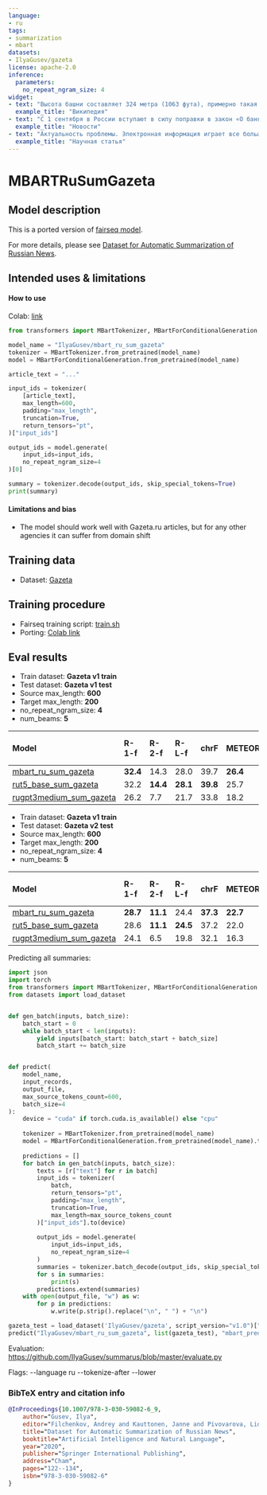 ```yaml
---
language:
- ru
tags:
- summarization
- mbart
datasets:
- IlyaGusev/gazeta
license: apache-2.0
inference:
  parameters:
    no_repeat_ngram_size: 4
widget:
- text: "Высота башни составляет 324 метра (1063 фута), примерно такая же высота, как у 81-этажного здания, и самое высокое сооружение в Париже. Его основание квадратно, размером 125 метров (410 футов) с любой стороны. Во время строительства Эйфелева башня превзошла монумент Вашингтона, став самым высоким искусственным сооружением в мире, и этот титул она удерживала в течение 41 года до завершения строительство здания Крайслер в Нью-Йорке в 1930 году. Это первое сооружение которое достигло высоты 300 метров. Из-за добавления вещательной антенны на вершине башни в 1957 году она сейчас выше здания Крайслер на 5,2 метра (17 футов). За исключением передатчиков, Эйфелева башня является второй самой высокой отдельно стоящей структурой во Франции после виадука Мийо."
  example_title: "Википедия"
- text: "С 1 сентября в России вступают в силу поправки в закон «О банкротстве» — теперь должники смогут освобождаться от непосильных обязательств во внесудебном порядке, если сумма задолженности составляет не менее 50 тыс. рублей и не превышает 500 тыс. рублей без учета штрафов, пени, процентов за просрочку платежа и прочих имущественных или финансовых санкций. У физлиц и индивидуальных предпринимателей появилась возможность пройти процедуру банкротства без участия суда и финансового управляющего — достаточно подать соответствующее заявление через МФЦ. Сумму задолженности и список всех известных заявителю кредиторов нужно предоставить самостоятельно. Если все условия соблюдены, сведения внесут в Единый федеральный реестр в течение трех рабочих дней. При этом на момент подачи заявления в отношении заявителя должно быть окончено исполнительное производство с возвращением исполнительного документа взыскателю. Это значит, что у потенциального банкрота не должно быть имущества, которое можно взыскать. Кроме того, в отношении гражданина не должно быть возбуждено другое исполнительное производство. В период всей процедуры заявитель не сможет брать займы, кредиты, выдавать поручительства, совершать иные обеспечительные сделки. Внесудебное банкротство будет длиться шесть месяцев, в течение которых также будет действовать мораторий на удовлетворение требований кредиторов, отмеченных в заявлении должника, и мораторий об уплате обязательных платежей. Кроме того, прекращается начисление неустоек и иных финансовых санкций; имущественные взыскания (кроме алиментов) также будут приостановлены. По завершению процедуры заявителя освободят от дальнейшего выполнения требований кредиторов, указанных в заявлении о признании его банкротом, а эта задолженность признается безнадежной. В прошлом месяце стало известно, что за первое полугодие 2020 года российские суды признали банкротами 42,7 тыс. граждан (в том числе индивидуальных предпринимателей) — по данным единого реестра «Федресурс», это на 47,2% больше показателя аналогичного периода 2019 года. Рост числа обанкротившихся граждан во втором квартале по сравнению с первым замедлился — такая динамика обусловлена тем, что в период ограничений с 19 марта по 11 мая суды редко рассматривали банкротные дела компаний и меньше, чем обычно, в отношении граждан, объяснял руководитель проекта «Федресурс» Алексей Юхнин. Он прогнозирует, что во втором полугодии мы увидим рост показателя, когда суды рассмотрят все дела, что не смогли ранее в режиме ограничений. По его данным, уже в июне число личных банкротств выросло до 11,5 тыс., что в два раза превышает показатель аналогичного периода 2019 года."
  example_title: "Новости"
- text: "Актуальность проблемы. Электронная информация играет все большую  роль во всех сферах жизни современного общества. В последние годы объем научно-технической текстовой информации в электронном виде возрос настолько, что возникает угроза обесценивания этой информации в связи с трудностями поиска необходимых сведений среди множества доступных текстов. Развитие информационных ресурсов Интернет многократно усугубило проблему информационной перегрузки. В этой ситуации особенно актуальными становятся методы автоматизации реферирования текстовой информации, то есть методы получения сжатого представления текстовых документов–рефератов (аннотаций). Постановка  проблемы  автоматического реферирования текста и соответственно попытки ее решения с использованием различных подходов предпринимались многими исследователями. История применения вычислительной техники для реферирования  насчитывает уже более 50 лет и связана с именами таких исследователей, как Г.П. Лун, В.Е. Берзон, И.П. Cевбо, Э.Ф. Скороходько, Д.Г. Лахути, Р.Г. Пиотровский и др. За эти годы  выработаны  многочисленные подходы к решению данной проблемы, которые достаточно четко подразделяются на два направления: автоматическое реферирование, основанное на экстрагировании из первичных документов с помощью определенных формальных признаков «наиболее информативных» фраз (фрагментов), совокупность которых образует некоторый экстракт; автоматическое реферирование, основанное на выделении из текстов с помощью специальных информационных языков наиболее существенной информации и порождении новых текстов (рефератов), содержательно обобщающих первичные  документы."
  example_title: "Научная статья"
---
```


# MBARTRuSumGazeta

## Model description

This is a ported version of [fairseq model](https://www.dropbox.com/s/fijtntnifbt9h0k/gazeta_mbart_v2_fairseq.tar.gz).

For more details, please see [Dataset for Automatic Summarization of Russian News](https://arxiv.org/abs/2006.11063).

## Intended uses & limitations

#### How to use

Colab: [link](https://colab.research.google.com/drive/1wdo_nPZPk6dWAn1J8nGx4Z5Ef82jCCob)

```python
from transformers import MBartTokenizer, MBartForConditionalGeneration

model_name = "IlyaGusev/mbart_ru_sum_gazeta"
tokenizer = MBartTokenizer.from_pretrained(model_name)
model = MBartForConditionalGeneration.from_pretrained(model_name)

article_text = "..."

input_ids = tokenizer(
    [article_text],
    max_length=600,
    padding="max_length",
    truncation=True,
    return_tensors="pt",
)["input_ids"]

output_ids = model.generate(
    input_ids=input_ids,
    no_repeat_ngram_size=4
)[0]

summary = tokenizer.decode(output_ids, skip_special_tokens=True)
print(summary)
```

#### Limitations and bias

- The model should work well with Gazeta.ru articles, but for any other agencies it can suffer from domain shift


## Training data

- Dataset: [Gazeta](https://huggingface.co/datasets/IlyaGusev/gazeta)

## Training procedure

- Fairseq training script: [train.sh](https://github.com/IlyaGusev/summarus/blob/master/external/bart_scripts/train.sh)
- Porting: [Colab link](https://colab.research.google.com/drive/13jXOlCpArV-lm4jZQ0VgOpj6nFBYrLAr)

## Eval results

* Train dataset: **Gazeta v1 train**
* Test dataset: **Gazeta v1 test**
* Source max_length: **600**
* Target max_length: **200**
* no_repeat_ngram_size: **4**
* num_beams: **5**

| Model                     | R-1-f | R-2-f | R-L-f | chrF | METEOR | BLEU | Avg char length |
|:--------------------------|:------|:------|:------|:-------|:-------|:-----|:-----|
| [mbart_ru_sum_gazeta](https://huggingface.co/IlyaGusev/mbart_ru_sum_gazeta)       | **32.4**  | 14.3  | 28.0  | 39.7 | **26.4** | 12.1 | 371 |
| [rut5_base_sum_gazeta](https://huggingface.co/IlyaGusev/rut5_base_sum_gazeta)      | 32.2  | **14.4**  | **28.1** | **39.8** | 25.7 | **12.3** | 330 |
| [rugpt3medium_sum_gazeta](https://huggingface.co/IlyaGusev/rugpt3medium_sum_gazeta) | 26.2 | 7.7 | 21.7 | 33.8 | 18.2 | 4.3 | 244 |

* Train dataset: **Gazeta v1 train**
* Test dataset: **Gazeta v2 test**
* Source max_length: **600**
* Target max_length: **200**
* no_repeat_ngram_size: **4**
* num_beams: **5**

| Model                     | R-1-f | R-2-f | R-L-f | chrF | METEOR | BLEU | Avg char length |
|:--------------------------|:------|:------|:------|:-------|:-------|:-----|:-----|
| [mbart_ru_sum_gazeta](https://huggingface.co/IlyaGusev/mbart_ru_sum_gazeta)        | **28.7**  | **11.1**  | 24.4  | **37.3** | **22.7**  | **9.4** | 373 |
| [rut5_base_sum_gazeta](https://huggingface.co/IlyaGusev/rut5_base_sum_gazeta)      | 28.6 | **11.1** | **24.5** | 37.2 | 22.0 | **9.4** | 331 |
| [rugpt3medium_sum_gazeta](https://huggingface.co/IlyaGusev/rugpt3medium_sum_gazeta) | 24.1 | 6.5 | 19.8 | 32.1 | 16.3 | 3.6 | 242 |

Predicting all summaries:
```python
import json
import torch
from transformers import MBartTokenizer, MBartForConditionalGeneration
from datasets import load_dataset


def gen_batch(inputs, batch_size):
    batch_start = 0
    while batch_start < len(inputs):
        yield inputs[batch_start: batch_start + batch_size]
        batch_start += batch_size


def predict(
    model_name,
    input_records,
    output_file,
    max_source_tokens_count=600,
    batch_size=4
):
    device = "cuda" if torch.cuda.is_available() else "cpu"
    
    tokenizer = MBartTokenizer.from_pretrained(model_name)
    model = MBartForConditionalGeneration.from_pretrained(model_name).to(device)
    
    predictions = []
    for batch in gen_batch(inputs, batch_size):
        texts = [r["text"] for r in batch]
        input_ids = tokenizer(
            batch,
            return_tensors="pt",
            padding="max_length",
            truncation=True,
            max_length=max_source_tokens_count
        )["input_ids"].to(device)
        
        output_ids = model.generate(
            input_ids=input_ids,
            no_repeat_ngram_size=4
        )
        summaries = tokenizer.batch_decode(output_ids, skip_special_tokens=True)
        for s in summaries:
            print(s)
        predictions.extend(summaries)
    with open(output_file, "w") as w:
        for p in predictions:
            w.write(p.strip().replace("\n", " ") + "\n")

gazeta_test = load_dataset('IlyaGusev/gazeta', script_version="v1.0")["test"]
predict("IlyaGusev/mbart_ru_sum_gazeta", list(gazeta_test), "mbart_predictions.txt")
```

Evaluation: https://github.com/IlyaGusev/summarus/blob/master/evaluate.py

Flags: --language ru --tokenize-after --lower

### BibTeX entry and citation info

```bibtex
@InProceedings{10.1007/978-3-030-59082-6_9,
    author="Gusev, Ilya",
    editor="Filchenkov, Andrey and Kauttonen, Janne and Pivovarova, Lidia",
    title="Dataset for Automatic Summarization of Russian News",
    booktitle="Artificial Intelligence and Natural Language",
    year="2020",
    publisher="Springer International Publishing",
    address="Cham",
    pages="122--134",
    isbn="978-3-030-59082-6"
}
```
